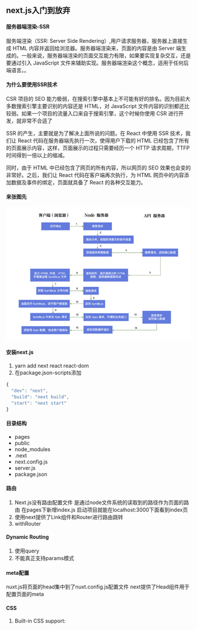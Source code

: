 ## next.js入门到放弃

#### 服务器端渲染-SSR
服务端渲染（SSR: Server Side Rendering）,用户请求服务器，服务器上直接生成 HTML 内容并返回给浏览器。服务器端渲染来，页面的内容是由 Server 端生成的。一般来说，服务器端渲染的页面交互能力有限，如果要实现复杂交互，还是要通过引入 JavaScript 文件来辅助实现。服务器端渲染这个概念，适用于任何后端语言。。

#### 为什么要使用SSR技术
CSR 项目的 SEO 能力极弱，在搜索引擎中基本上不可能有好的排名。因为目前大多数搜索引擎主要识别的内容还是 HTML，对 JavaScript 文件内容的识别都还比较弱。如果一个项目的流量入口来自于搜索引擎，这个时候你使用 CSR 进行开发，就非常不合适了

SSR 的产生，主要就是为了解决上面所说的问题。在 React 中使用 SSR 技术，我们让 React 代码在服务器端先执行一次，使得用户下载的 HTML 已经包含了所有的页面展示内容，这样，页面展示的过程只需要经历一个 HTTP 请求周期，TTFP 时间得到一倍以上的缩减。

同时，由于 HTML 中已经包含了网页的所有内容，所以网页的 SEO 效果也会变的非常好。之后，我们让 React 代码在客户端再次执行，为 HTML 网页中的内容添加数据及事件的绑定，页面就具备了 React 的各种交互能力。

#### 来张图先
![next](https://raw.githubusercontent.com/esymeptoo/next-demo/master/assets/next-detail.png)

#### 安装next.js
1. yarn add next react react-dom
2. 在package.json-scripts添加            
```js
{
  "dev": "next",
  "build": "next build",
  "start": "next start"
}
```

#### 目录结构
  - pages
  - public
  - node_modules
  - .next
  - next.config.js
  - server.js
  - package.json

#### 路由
1. Next.js没有路由配置文件 是通过node文件系统的读取到的路径作为页面的路由 在pages下新增index.js 启动项目就能在localhost:3000下面看到index页
2. 使用next提供了Link组件和Router进行路由跳转 
3. withRouter

#### Dynamic Routing
1. 使用query
2. 不能真正支持params模式

#### meta配置
nuxt.js将页面的head集中到了nuxt.config.js配置文件 next提供了Head组件用于配置页面的meta

#### CSS
1. Built-in CSS support:<style jsx>
2. CSS-in-JS
3. importing css/Sass/Less/Stylus files

#### Custom-Api
pages下的文件目录除了注册页面路由以外 还可以在pages下面新建api文件夹 *.js文件的路径即为请求路径

#### Custom-Server
项目根目录新建server.js

#### next.config.js
设置一些webpack的配置或者next的配置



















